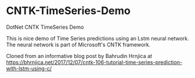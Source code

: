 # CNTK-TimeSeries-Demo
DotNet CNTK TimeSeries Demo

This is nice demo of Time Series predictions using an Lstm neural network.  The neural network is part of Microsoft's CNTK framework.

Cloned from an informative blog post by Bahrudin Hrnjica
at https://bhrnjica.net/2017/12/07/cntk-106-tutorial-time-series-prediction-with-lstm-using-c/


